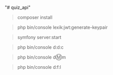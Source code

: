 "# quiz_api"

> composer install

> php bin/console lexik:jwt:generate-keypair

> symfony server:start

> php bin/console d:d:c

> php bin/console d:m:m

> php bin/console d:f:l